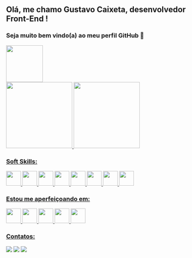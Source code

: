 ## Olá, me chamo Gustavo Caixeta, desenvolvedor Front-End ! 
### Seja muito bem vindo(a) ao meu perfil GitHub 👋 
<img src="https://c.tenor.com/HlGK9_gwuV8AAAAC/legend-o-zelda-link.gif" width="100" height="100" />



<div>
<a href="https://github.com/guswebhead">
<img height="180em" src="https://github-readme-stats.vercel.app/api/top-langs/?username=guswebhead&layout=compact&langs_count=7&theme=midnight-purple"/>
<img height="180em" src="https://github-readme-stats.vercel.app/api?username=guswebhead&show_icons=true&theme=midnight-purple&include_all_commits=true&count_private=true"/>
</div>


      
### Soft Skills:

<div>
<img src="https://cdn.jsdelivr.net/gh/devicons/devicon/icons/angularjs/angularjs-original.svg" width="40" height="40" />
<img src="https://cdn.jsdelivr.net/gh/devicons/devicon/icons/html5/html5-original.svg" width="40" height="40" />
<img src="https://cdn.jsdelivr.net/gh/devicons/devicon/icons/css3/css3-original.svg" width="40" height="40" />
<img src="https://cdn.jsdelivr.net/gh/devicons/devicon/icons/typescript/typescript-original.svg"  width="40" height="40"/>
<img src="https://cdn.jsdelivr.net/gh/devicons/devicon/icons/javascript/javascript-original.svg" width="40" height="40"/>
<img src="https://cdn.jsdelivr.net/gh/devicons/devicon/icons/unity/unity-original.svg" width="40" height="40" />
<img src="https://cdn.jsdelivr.net/gh/devicons/devicon/icons/vscode/vscode-original.svg" width="40" height="40"/>
      <img src="https://cdn.jsdelivr.net/gh/devicons/devicon/icons/bootstrap/bootstrap-original.svg"  width="40" height="40"/>
</div>

### Estou me aperfeiçoando em:

<img src="https://cdn.jsdelivr.net/gh/devicons/devicon/icons/react/react-original.svg" width="40" height="40"/>
<img src="https://cdn.jsdelivr.net/gh/devicons/devicon/icons/sass/sass-original.svg" width="40" height="40"/>
<img src="https://cdn.jsdelivr.net/gh/devicons/devicon/icons/nodejs/nodejs-original.svg" width="40" height="40"/>
<img src="https://cdn.jsdelivr.net/gh/devicons/devicon/icons/karma/karma-original.svg"  width="40" height="40"/>
<img src="https://cdn.jsdelivr.net/gh/devicons/devicon/icons/jasmine/jasmine-plain.svg"  width="40" height="40"/>

### Contatos:

<div>
<a href="https://www.instagram.com/gus.caixeta/" target="_blank"><img src="https://img.shields.io/badge/-Instagram-%23E4405F?style=for-the-badge&logo=instagram&logoColor=white" target="_blank"></a>
<a href = "mailto:gustavo.caixeta42@gmail.com"><img src="https://img.shields.io/badge/Gmail-D14836?style=for-the-badge&logo=gmail&logoColor=white" target="_blank"></a>
<a href="https://www.linkedin.com/in/gustavocaixeta42/" target="_blank"><img src="https://img.shields.io/badge/-LinkedIn-%230077B5?style=for-the-badge&logo=linkedin&logoColor=white" target="_blank"></a>   
</div>
